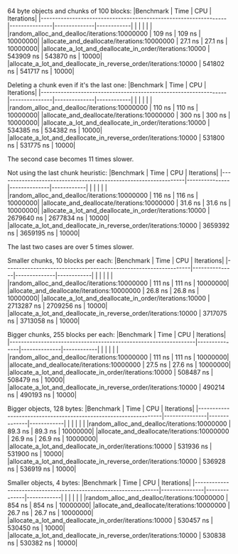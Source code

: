 64 byte objects and chunks of 100 blocks:
|Benchmark                                                        |        Time   |          CPU |  Iterations|
|-----------------------------------------------------------------|---------------|--------------|------------|
|                                                                 |               |              |            |
|random_alloc_and_dealloc/iterations:10000000                     |      109 ns   |       109 ns |    10000000|
|allocate_and_deallocate/iterations:10000000                      |     27.1 ns   |      27.1 ns |    10000000|
|allocate_a_lot_and_deallocate_in_order/iterations:10000          |   543909 ns   |    543870 ns |       10000|
|allocate_a_lot_and_deallocate_in_reverse_order/iterations:10000  |   541802 ns   |    541717 ns |       10000|

Deleting a chunk even if it's the last one:
|Benchmark                                                        |        Time   |          CPU |  Iterations|
|-----------------------------------------------------------------|---------------|--------------|------------|
|                                                                 |               |              |            |
|random_alloc_and_dealloc/iterations:10000000                     |      110 ns   |       110 ns |    10000000|
|allocate_and_deallocate/iterations:10000000                      |      300 ns   |       300 ns |    10000000|
|allocate_a_lot_and_deallocate_in_order/iterations:10000          |   534385 ns   |    534382 ns |       10000|
|allocate_a_lot_and_deallocate_in_reverse_order/iterations:10000  |   531800 ns   |    531775 ns |       10000|

The second case becomes 11 times slower.

Not using the last chunk heuristic:
|Benchmark                                                        |        Time   |          CPU |  Iterations|
|-----------------------------------------------------------------|---------------|--------------|------------|
|                                                                 |               |              |            |
|random_alloc_and_dealloc/iterations:10000000                     |      116 ns   |       116 ns |    10000000|
|allocate_and_deallocate/iterations:10000000                      |     31.6 ns   |      31.6 ns |    10000000|
|allocate_a_lot_and_deallocate_in_order/iterations:10000          |  2679640 ns   |   2677834 ns |       10000|
|allocate_a_lot_and_deallocate_in_reverse_order/iterations:10000  |  3659392 ns   |   3659195 ns |       10000|

The last two cases are over 5 times slower.


Smaller chunks, 10 blocks per each:
|Benchmark                                                        |        Time   |          CPU |  Iterations|
|-----------------------------------------------------------------|---------------|--------------|------------|
|                                                                 |               |              |            |
|random_alloc_and_dealloc/iterations:10000000                     |      111 ns   |       111 ns |    10000000|
|allocate_and_deallocate/iterations:10000000                      |     26.8 ns   |      26.8 ns |    10000000|
|allocate_a_lot_and_deallocate_in_order/iterations:10000          |  2713287 ns   |   2709256 ns |       10000|
|allocate_a_lot_and_deallocate_in_reverse_order/iterations:10000  |  3717075 ns   |   3713058 ns |       10000|

Bigger chunks, 255 blocks per each:
|Benchmark                                                        |        Time   |          CPU |  Iterations|
|-----------------------------------------------------------------|---------------|--------------|------------|
|                                                                 |               |              |            |
|random_alloc_and_dealloc/iterations:10000000                     |      111 ns   |       111 ns |    10000000|
|allocate_and_deallocate/iterations:10000000                      |     27.5 ns   |      27.6 ns |    10000000|
|allocate_a_lot_and_deallocate_in_order/iterations:10000          |   508487 ns   |    508479 ns |       10000|
|allocate_a_lot_and_deallocate_in_reverse_order/iterations:10000  |   490214 ns   |    490193 ns |       10000|


Bigger objects, 128 bytes:
|Benchmark                                                        |        Time   |          CPU |  Iterations|
|-----------------------------------------------------------------|---------------|--------------|------------|
|                                                                 |               |              |            |
|random_alloc_and_dealloc/iterations:10000000                     |     89.3 ns   |      89.3 ns |    10000000|
|allocate_and_deallocate/iterations:10000000                      |     26.9 ns   |      26.9 ns |    10000000|
|allocate_a_lot_and_deallocate_in_order/iterations:10000          |   531936 ns   |    531900 ns |       10000|
|allocate_a_lot_and_deallocate_in_reverse_order/iterations:10000  |   536928 ns   |    536919 ns |       10000|

Smaller objects, 4 bytes:
|Benchmark                                                        |        Time   |          CPU |  Iterations|
|-----------------------------------------------------------------|---------------|--------------|------------|
|                                                                 |               |              |            |
|random_alloc_and_dealloc/iterations:10000000                     |     854 ns    |      854 ns  |    10000000|
|allocate_and_deallocate/iterations:10000000                      |     26.7 ns   |      26.7 ns |    10000000|
|allocate_a_lot_and_deallocate_in_order/iterations:10000          |   530457 ns   |    530450 ns |       10000|
|allocate_a_lot_and_deallocate_in_reverse_order/iterations:10000  |   530838 ns   |    530382 ns |       10000|